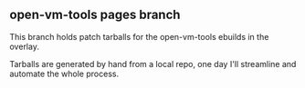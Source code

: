 open-vm-tools pages branch
--------------------------

This branch holds patch tarballs for the open-vm-tools ebuilds in the overlay.

Tarballs are generated by hand from a local repo, one day I'll streamline and
automate the whole process.
